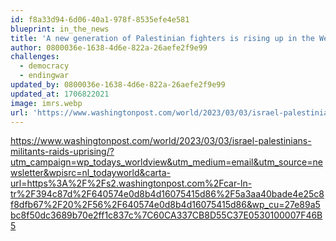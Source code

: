 ```yaml
---
id: f8a33d94-6d06-40a1-978f-8535efe4e581
blueprint: in_the_news
title: 'A new generation of Palestinian fighters is rising up in the West Bank'
author: 0800036e-1638-4d6e-822a-26aefe2f9e99
challenges:
  - democracy
  - endingwar
updated_by: 0800036e-1638-4d6e-822a-26aefe2f9e99
updated_at: 1706822021
image: imrs.webp
url: 'https://www.washingtonpost.com/world/2023/03/03/israel-palestinians-militants-raids-uprising/?utm_campaign=wp_todays_worldview&utm_medium=email&utm_source=newsletter&wpisrc=nl_todayworld&carta-url=https%3A%2F%2Fs2.washingtonpost.com%2Fcar-ln-tr%2F394c87d%2F640574e0d8b4d16075415d86%2F5a3aa40bade4e25c8f8dfb67%2F20%2F56%2F640574e0d8b4d16075415d86&wp_cu=27e89a5bc8f50dc3689b70e2ff1c837c%7C60CA337CB8D55C37E0530100007F46B5'
---
```

https://www.washingtonpost.com/world/2023/03/03/israel-palestinians-militants-raids-uprising/?utm_campaign=wp_todays_worldview&utm_medium=email&utm_source=newsletter&wpisrc=nl_todayworld&carta-url=https%3A%2F%2Fs2.washingtonpost.com%2Fcar-ln-tr%2F394c87d%2F640574e0d8b4d16075415d86%2F5a3aa40bade4e25c8f8dfb67%2F20%2F56%2F640574e0d8b4d16075415d86&wp_cu=27e89a5bc8f50dc3689b70e2ff1c837c%7C60CA337CB8D55C37E0530100007F46B5